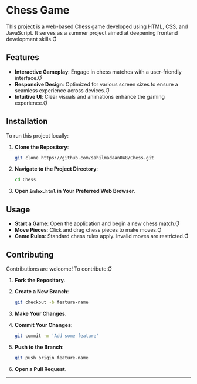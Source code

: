 # Chess Game

This project is a web-based Chess game developed using HTML, CSS, and JavaScript. It serves as a summer project aimed at deepening frontend development skills.

## Features

- **Interactive Gameplay**: Engage in chess matches with a user-friendly interface.
- **Responsive Design**: Optimized for various screen sizes to ensure a seamless experience across devices.
- **Intuitive UI**: Clear visuals and animations enhance the gaming experience.

## Installation

To run this project locally:

1. **Clone the Repository**:

   ```bash
   git clone https://github.com/sahilmadaan048/Chess.git
   ```

2. **Navigate to the Project Directory**:

   ```bash
   cd Chess
   ```

3. **Open `index.html` in Your Preferred Web Browser**.

## Usage

- **Start a Game**: Open the application and begin a new chess match.
- **Move Pieces**: Click and drag chess pieces to make moves.
- **Game Rules**: Standard chess rules apply. Invalid moves are restricted.


## Contributing

Contributions are welcome! To contribute:

1. **Fork the Repository**.
2. **Create a New Branch**:

   ```bash
   git checkout -b feature-name
   ```


3. **Make Your Changes**.
4. **Commit Your Changes**:

   ```bash
   git commit -m 'Add some feature'
   ```


5. **Push to the Branch**:

   ```bash
   git push origin feature-name
   ```

6. **Open a Pull Request**.



---
